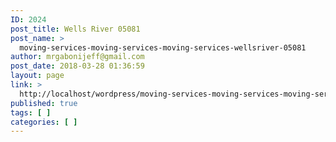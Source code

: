 ```yaml
---
ID: 2024
post_title: Wells River 05081
post_name: >
  moving-services-moving-services-moving-services-wellsriver-05081
author: mrgabonijeff@gmail.com
post_date: 2018-03-28 01:36:59
layout: page
link: >
  http://localhost/wordpress/moving-services-moving-services-moving-services-wellsriver-05081/
published: true
tags: [ ]
categories: [ ]
---
```

